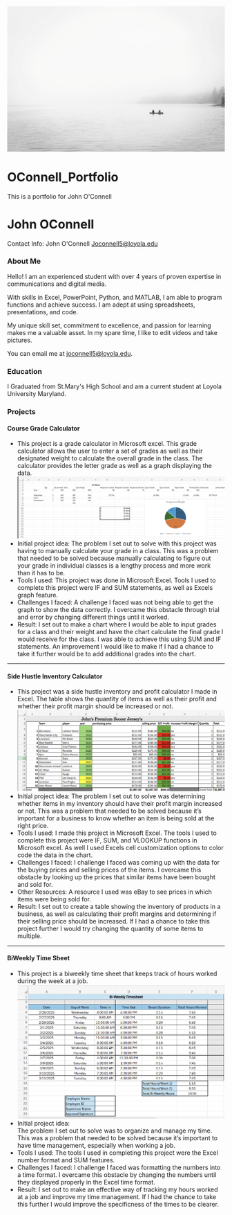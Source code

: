 ![backgroundimage](/images/background_image.jpg)

# OConnell_Portfolio
This is a portfolio for John O'Connell
# John OConnell
Contact Info: John O'Connell Joconnell5@loyola.edu
### About Me 
Hello! I am an experienced student with over 4 years of proven expertise in communications and digital media. 

With skills in Excel, PowerPoint, Python, and MATLAB, I am able to program functions and achieve success. I am adept at using spreadsheets, presentations, and code. 

My unique skill set, commitment to excellence, and passion for learning makes me a valuable asset.  In my spare time, I like to edit videos and take pictures. 

You can email me at joconnell5@loyola.edu.


### Education 
I Graduated from St.Mary's High School and am a current student at Loyola University Maryland.

### Projects

#### Course Grade Calculator
 - This project is a grade calculator in Microsoft excel. This grade calculator allows the user to enter a set of grades as well as their designated weight to calculate the overall grade in the class. The calculator provides the letter grade as well as a graph displaying the data.
![screenshot1](/images/screenshot1.png)
 - Initial project idea: 
The problem I set out to solve with this project was having to manually calculate your grade in a class. This was a problem that needed to be solved because manually calculating to figure out your grade in individual classes is a lengthy process and more work than it has to be. 
 - Tools I used: 
This project was done in Microsoft Excel. Tools I used to complete this project were IF and SUM statements, as well as Excels graph feature. 
 - Challenges I faced:
A challenge I faced was not being able to get the graph to show the data correctly. I overcame this obstacle through trial and error by changing different things until it worked.
 - Result:
I set out to make a chart where I would be able to input grades for a class and their weight and have the chart calculate the final grade I would receive for the class. I was able to achieve this using SUM and IF statements. An improvement I would like to make if I had a chance to take it further would be to add additional grades into the chart. 

***

#### Side Hustle Inventory Calculator
 - This project was a side hustle inventory and profit calculator I made in Excel. The table shows the quantity of items as well as their profit and whether their profit margin should be increased or not.
![screenshot2](/images/screenshot2.png)
 - Initial project idea: 
The problem I set out to solve was determining whether items in my inventory should have their profit margin increased or not. This was a problem that needed to be solved because it’s important for a business to know whether an item is being sold at the right price.
 - Tools I used: 
I made this project in Microsoft Excel. The tools I used to complete this project were IF, SUM, and VLOOKUP functions in Microsoft excel. As well I used Excels cell customization options to color code the data in the chart. 
 - Challenges I faced:
I challenge I faced was coming up with the data for the buying prices and selling prices of the items. I overcame this obstacle by looking up the prices that similar items have been bought and sold for.
 - Other Resources: 
A resource I used was eBay to see prices in which items were being sold for. 
 - Result:
I set out to create a table showing the inventory of products in a business, as well as calculating their profit margins and determining if their selling price should be increased. If I had a chance to take this project further I would try changing the quantity of some items to multiple. 

***

#### BiWeekly Time Sheet
 - This project is a biweekly time sheet that keeps track of hours worked during the week at a job. 
![screenshot3](/images/screenshot3.png)
 - Initial project idea:  
The problem I set out to solve was to organize and manage my time. This was a problem that needed to be solved because it’s important to have time management, especially when working a job. 
 - Tools I used: 
The tools I used in completing this project were the Excel number format and SUM features.
 - Challenges I faced:
I challenge I faced was formatting the numbers into a time format. I overcame this obstacle by changing the numbers until they displayed properly in the Excel time format. 
 - Result:
I set out to make an effective way of tracking my hours worked at a job and improve my time management. If I had the chance to take this further I would improve the specificness of the times to be clearer. 

